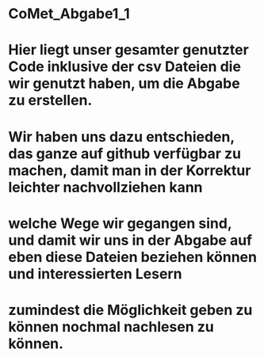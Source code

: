 # CoMet_Abgabe1_1
# Hier liegt unser gesamter genutzter Code inklusive der csv Dateien die wir genutzt haben, um die Abgabe zu erstellen.
# Wir haben uns dazu entschieden, das ganze auf github verfügbar zu machen, damit man in der Korrektur leichter nachvollziehen kann
# welche Wege wir gegangen sind, und damit wir uns in der Abgabe auf eben diese Dateien beziehen können und interessierten Lesern
# zumindest die Möglichkeit geben zu können nochmal nachlesen zu können.
